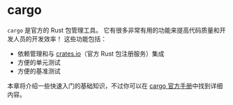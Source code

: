 # cargo

`cargo` 是官方的 Rust 包管理工具。 它有很多非常有用的功能来提高代码质量和开发人员的开发效率！ 这些功能包括：

- 依赖管理和与 [crates.io](https://crates.io)（官方 Rust 包注册服务）集成
- 方便的单元测试
- 方便的基准测试

本章将介绍一些快速入门的基础知识，不过你可以在 [cargo 官方手册](https://doc.rust-lang.org/cargo/)中找到详细内容。
